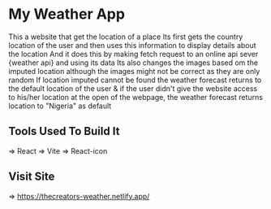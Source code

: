 # My Weather App
This a website that get the location of a place 
Its first gets the country location  of the user and then uses this information to display details about the location
And it does this by making fetch request to an online api sever {weather api} and using its data
Its also changes the images based om the imputed location although the images might not be correct as they are only random
If location imputed cannot be found the weather forecast returns to the default location of the user & if the user didn't give the website access to his/her location at the open of the webpage, the weather forecast returns location to "Nigeria" as default 

## Tools Used To Build It
=> React
=> Vite
=> React-icon

## Visit Site

 => https://thecreators-weather.netlify.app/





